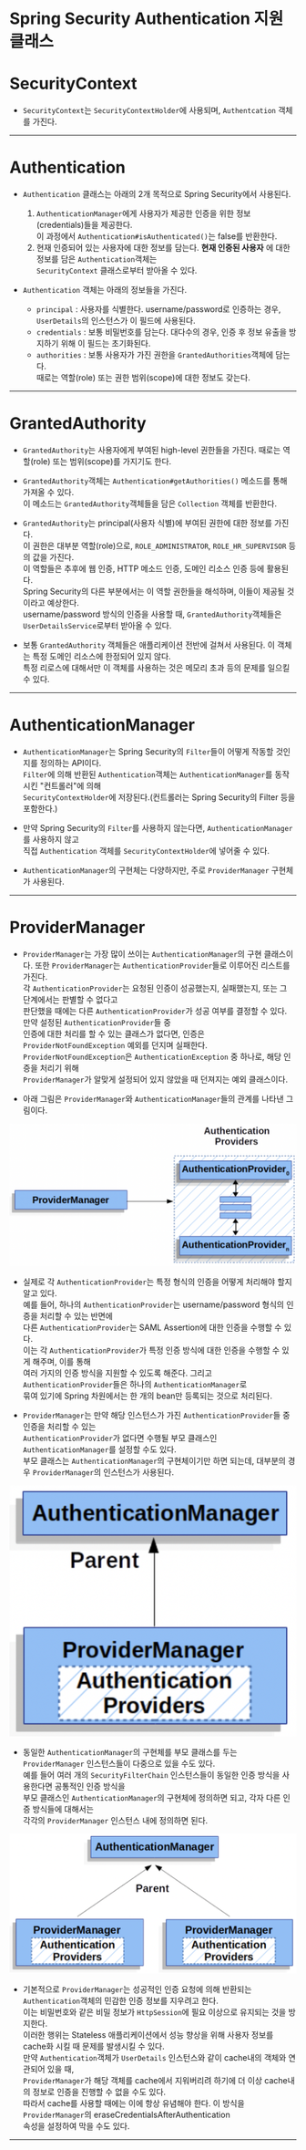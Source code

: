<h1>Spring Security Authentication 지원 클래스</h1>

# SecurityContext

- `SecurityContext`는 `SecurityContextHolder`에 사용되며, `Authentcation` 객체를 가진다.

<hr/>

# Authentication

- `Authentication` 클래스는 아래의 2개 목적으로 Spring Security에서 사용된다.

  1. `AuthenticationManager`에게 사용자가 제공한 인증을 위한 정보(credentials)들을 제공한다.  
     이 과정에서 `Authentication#isAuthenticated()`는 false를 반환한다.
  2. 현재 인증되어 있는 사용자에 대한 정보를 담는다. **현재 인증된 사용자** 에 대한 정보를 담은 `Authentication`객체는  
     `SecurityContext` 클래스로부터 받아올 수 있다.

- `Authentication` 객체는 아래의 정보들을 가진다.
  - `principal` : 사용자를 식별한다. username/password로 인증하는 경우, `UserDetails`의 인스턴스가 이 필드에 사용된다.
  - `credentials` : 보통 비밀번호를 담는다. 대다수의 경우, 인증 후 정보 유출을 방지하기 위해 이 필드는 초기화된다.
  - `authorities` : 보통 사용자가 가진 권한을 `GrantedAuthorities`객체에 담는다.  
     때로는 역할(role) 또는 권한 범위(scope)에 대한 정보도 갖는다.

<hr/>

# GrantedAuthority

- `GrantedAuthority`는 사용자에게 부여된 high-level 권한들을 가진다. 때로는 역할(role) 또는 범위(scope)를 가지기도 한다.

- `GrantedAuthority`객체는 `Authentication#getAuthorities()` 메소드를 통해 가져올 수 있다.  
   이 메소드는 `GrantedAuthority`객체들을 담은 `Collection` 객체를 반환한다.

- `GrantedAuthority`는 principal(사용자 식별)에 부여된 권한에 대한 정보를 가진다.  
  이 권한은 대부분 역할(role)으로, `ROLE_ADMINISTRATOR`, `ROLE_HR_SUPERVISOR` 등의 값을 가진다.  
  이 역할들은 추후에 웹 인증, HTTP 메소드 인증, 도메인 리소스 인증 등에 활용된다.  
  Spring Security의 다른 부분에서는 이 역할 권한들을 해석하며, 이들이 제공될 것이라고 예상한다.  
  username/password 방식의 인증을 사용할 때, `GrantedAuthority`객체들은 `UserDetailsService`로부터 받아올 수 있다.

- 보통 `GrantedAuthority` 객체들은 애플리케이션 전반에 걸쳐서 사용된다. 이 객체는 특정 도메인 리소스에 한정되어 있지 않다.  
  특정 리로스에 대해서만 이 객체를 사용하는 것은 메모리 초과 등의 문제를 일으킬 수 있다.

<hr/>

# AuthenticationManager

- `AuthenticationManager`는 Spring Security의 `Filter`들이 어떻게 작동할 것인지를 정의하는 API이다.  
  `Filter`에 의해 반환된 `Authentication`객체는 `AuthenticationManager`를 동작시킨 "컨트롤러"에 의해  
  `SecurityContextHolder`에 저장된다.(컨트롤러는 Spring Security의 Filter 등을 포함한다.)

- 만약 Spring Security의 `Filter`를 사용하지 않는다면, `AuthenticationManager`를 사용하지 않고  
  직접 `Authentication` 객체를 `SecurityContextHolder`에 넣어줄 수 있다.

- `AuthenticationManager`의 구현체는 다양하지만, 주로 `ProviderManager` 구현체가 사용된다.

<hr/>

# ProviderManager

- `ProviderManager`는 가장 많이 쓰이는 `AuthenticationManager`의 구현 클래스이다.
  또한 `ProviderManager`는 `AuthenticationProvider`들로 이루어진 리스트를 가진다.  
  각 `AuthenticationProvider`는 요청된 인증이 성공했는지, 실패했는지, 또는 그 단계에서는 판별할 수 없다고  
  판단했을 때에는 다른 `AuthenticationProvider`가 성공 여부를 결정할 수 있다. 만약 설정된 `AuthenticationProvider`들 중  
  인증에 대한 처리를 할 수 있는 클래스가 없다면, 인증은 `ProviderNotFoundException` 예외를 던지며 실패한다.  
  `ProviderNotFoundException`은 `AuthenticationException` 중 하나로, 해당 인증을 처리기 위해  
  `ProviderManager`가 알맞게 설정되어 있지 않았을 때 던져지는 예외 클래스이다.

- 아래 그림은 `ProviderManager`와 `AuthenticationManager`들의 관계를 나타낸 그림이다.

![picture 2](../images/fa6f9ed85d6b184c14846ce3aa9352dab1cbb977ed1666af2a3bc60c903eb6e0.png)

- 실제로 각 `AuthenticationProvider`는 특정 형식의 인증을 어떻게 처리해야 할지 알고 있다.  
   예를 들어, 하나의 `AuthenticationProvider`는 username/password 형식의 인증을 처리할 수 있는 반면에  
   다른 `AuthenticationProvider`는 SAML Assertion에 대한 인증을 수행할 수 있다.  
   이는 각 `AuthenticationProvider`가 특정 인증 방식에 대한 인증을 수행할 수 있게 해주며, 이를 통해  
   여러 가지의 인증 방식을 지원할 수 있도록 해준다. 그리고 `AuthenticationProvider`들은 하나의 `AuthenticationManager`로  
   묶여 있기에 Spring 차원에서는 한 개의 bean만 등록되는 것으로 처리된다.

- `ProviderManager`는 만약 해당 인스턴스가 가진 `AuthenticationProvider`들 중 인증을 처리할 수 있는  
  `AuthenticationProvider`가 없다면 수행될 부모 클래스인 `AuthenticationManager`를 설정할 수도 있다.  
  부모 클래스는 `AuthenticationManager`의 구현체이기만 하면 되는데, 대부분의 경우 `ProviderManager`의 인스턴스가 사용된다.

![picture 3](../images/e35f905238ad07606d69b88b03cc2e435b74f20a4f33553c1f160f4502855cf6.png)

- 동일한 `AuthenticationManager`의 구현체를 부모 클래스를 두는 `ProviderManager` 인스턴스들이 다중으로 있을 수도 있다.  
  예를 들어 여러 개의 `SecurityFilterChain` 인스턴스들이 동일한 인증 방식을 사용한다면 공통적인 인증 방식을  
  부모 클래스인 `AuthenticationManager`의 구현체에 정의하면 되고, 각자 다른 인증 방식들에 대해서는  
  각각의 `ProviderManager` 인스턴스 내에 정의하면 된다.

![picture 4](../images/be555234fafb4b9419e69a67ca6208f9cdd19eb743d51747fc9d23503de44bc2.png)

- 기본적으로 `ProviderManager`는 성공적인 인증 요청에 의해 반환되는 `Authentication`객체의 민감한 인증 정보를 지우려고 한다.  
  이는 비밀번호와 같은 비밀 정보가 `HttpSession`에 필요 이상으로 유지되는 것을 방지한다.  
  이러한 행위는 Stateless 애플리케이션에서 성능 향상을 위해 사용자 정보를 cache화 시킬 때 문제를 발생시킬 수 있다.  
  만약 `Authentication`객체가 `UserDetails` 인스턴스와 같이 cache내의 객체와 연관되어 있을 때,  
  `ProviderManager`가 해당 객체를 cache에서 지워버리려 하기에 더 이상 cache내의 정보로 인증을 진행할 수 없을 수도 있다.  
  따라서 cache를 사용할 때에는 이에 항상 유념해야 한다. 이 방식을 `ProviderManager`의 eraseCredentialsAfterAuthentication  
  속성을 설정하여 막을 수도 있다.

<hr/>
